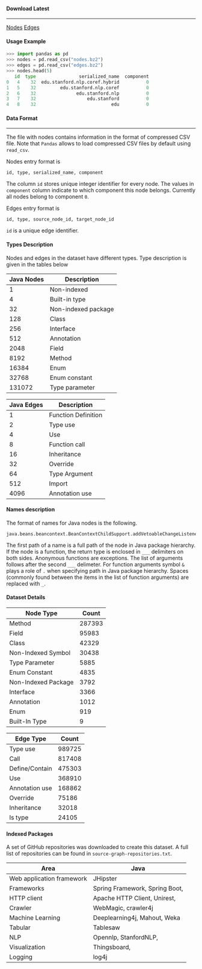 #### Download Latest

---

[Nodes](https://github.com/VitalyRomanov/source-graph-dataset/blob/master/Java/nodes.bz2?raw=true)	[Edges](https://github.com/VitalyRomanov/source-graph-dataset/blob/master/Java/edges.bz2?raw=true)

#### Usage Example

```python
>>> import pandas as pd
>>> nodes = pd.read_csv("nodes.bz2")
>>> edges = pd.read_csv("edges.bz2")
>>> nodes.head(5)
   id  type                serialized_name  component
0   4    32  edu.stanford.nlp.coref.hybrid          0
1   5    32         edu.stanford.nlp.coref          0
2   6    32               edu.stanford.nlp          0
3   7    32                   edu.stanford          0
4   8    32                            edu          0
```

#### Data Format
---

The file with nodes contains information in the format of compressed CSV file. Note that `Pandas` allows to load compressed CSV files by default using `read_csv`. 

Nodes entry format is 
```
id, type, serialized_name, component
```

The column `id` stores unique integer identifier for every node. The values in `component` column indicate to which component this node belongs. Currently all nodes belong to component `0`.

Edges entry format is 
```
id, type, source_node_id, target_node_id
```

`id` is a unique edge identifier. 

#### Types Description

Nodes and edges in the dataset have different types. Type description is given in the tables below

| Java Nodes | Description         |
| ---------- | ------------------- |
| 1          | Non-indexed         |
| 4          | Built-in type       |
| 32         | Non-indexed package |
| 128        | Class               |
| 256        | Interface           |
| 512        | Annotation          |
| 2048       | Field               |
| 8192       | Method              |
| 16384      | Enum                |
| 32768      | Enum constant       |
| 131072     | Type parameter      |

| Java Edges | Description         |
| ---------- | ------------------- |
| 1          | Function Definition |
| 2          | Type use            |
| 4          | Use                 |
| 8          | Function call       |
| 16         | Inheritance         |
| 32         | Override            |
| 64         | Type Argument       |
| 512        | Import              |
| 4096       | Annotation use      |

#### Names description

The format of names for Java nodes is the following. 
```
java.beans.beancontext.BeanContextChildSupport.addVetoableChangeListener___void___(java&lang&String,_java&beans&VetoableChangeListener)
```
The first path of a name is a full path of the node in Java package hierarchy. If the node is a function, the return type is enclosed in `___` delimiters on both sides. Anonymous functions are exceptions. The list of arguments follows after the second `___` delimeter. For function arguments symbol `&` plays a role of `.` when specifying path in Java package hierarchy. Spaces (commonly found between the items in the list of function arguments) are replaced with `_`.

#### Dataset Details

| Node Type           | Count  |
| ------------------- | ------ |
| Method              | 287393 |
| Field               | 95983  |
| Class               | 42329  |
| Non-Indexed Symbol  | 30438  |
| Type Parameter      | 5885   |
| Enum Constant       | 4835   |
| Non-Indexed Package | 3792   |
| Interface           | 3366   |
| Annotation          | 1012   |
| Enum                | 919    |
| Built-In Type       | 9      |

| Edge Type      | Count  |
| -------------- | ------ |
| Type use       | 989725 |
| Call           | 817408 |
| Define/Contain | 475303 |
| Use            | 368910 |
| Annotation use | 168862 |
| Override       | 75186  |
| Inheritance    | 32018  |
| Is type        | 24105  |

#### Indexed Packages

A set of GitHub repositories was downloaded to create this dataset. A full list of repositories can be found in `source-graph-repositories.txt`. 

| Area                      | Java                           |
| ------------------------- | ------------------------------ |
| Web application framework | JHipster                       |
| Frameworks                | Spring Framework, Spring Boot, |
| HTTP client               | Apache HTTP Client, Unirest,   |
| Crawler                   | WebMagic, crawler4j            |
| Machine Learning          | Deeplearning4j, Mahout, Weka   |
| Tabular                   | Tablesaw                       |
| NLP                       | Opennlp, StanfordNLP,          |
| Visualization             | Thingsboard,                   |
| Logging                   | log4j                          |

#### 

